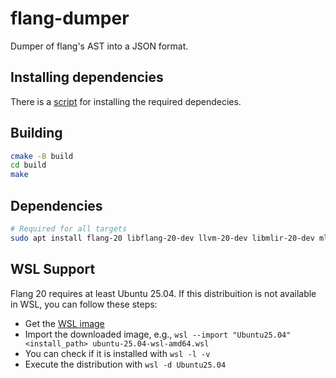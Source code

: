 # flang-dumper

Dumper of flang's AST into a JSON format.

## Installing dependencies

There is a [script](https://github.com/specs-feup/flang-dumper/blob/main/scripts/install-dependencies.sh) for installing the required dependecies.

## Building

```sh
cmake -B build
cd build
make
```

## Dependencies

```sh
# Required for all targets
sudo apt install flang-20 libflang-20-dev llvm-20-dev libmlir-20-dev mlir-20-tools
```

## WSL Support

Flang 20 requires at least Ubuntu 25.04. If this distribuition is not available in WSL, you can follow these steps:

-   Get the [WSL image](https://releases.ubuntu.com/plucky/)
-   Import the downloaded image, e.g., `wsl --import "Ubuntu25.04" <install_path> ubuntu-25.04-wsl-amd64.wsl`
-   You can check if it is installed with `wsl -l -v`
-   Execute the distribution with `wsl -d Ubuntu25.04`
